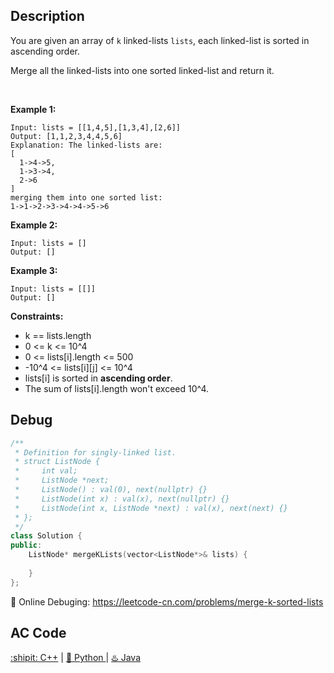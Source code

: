 ## Description

You are given an array of ``k`` linked-lists ``lists``, each linked-list is sorted in ascending order.

Merge all the linked-lists into one sorted linked-list and return it.

 

<strong>Example 1:</strong>
```
Input: lists = [[1,4,5],[1,3,4],[2,6]]
Output: [1,1,2,3,4,4,5,6]
Explanation: The linked-lists are:
[
  1->4->5,
  1->3->4,
  2->6
]
merging them into one sorted list:
1->1->2->3->4->4->5->6
```
<strong>Example 2:</strong>
```
Input: lists = []
Output: []
```
<strong>Example 3:</strong>
```
Input: lists = [[]]
Output: []
```

<strong>Constraints:</strong>

- k == lists.length
- 0 <= k <= 10^4
- 0 <= lists[i].length <= 500
- -10^4 <= lists[i][j] <= 10^4
- lists[i] is sorted in <strong>ascending order</strong>.
- The sum of lists[i].length won't exceed 10^4.


## Debug
```cpp
/**
 * Definition for singly-linked list.
 * struct ListNode {
 *     int val;
 *     ListNode *next;
 *     ListNode() : val(0), next(nullptr) {}
 *     ListNode(int x) : val(x), next(nullptr) {}
 *     ListNode(int x, ListNode *next) : val(x), next(next) {}
 * };
 */
class Solution {
public:
    ListNode* mergeKLists(vector<ListNode*>& lists) {
        
    }
};
```

🐛 Online Debuging: https://leetcode-cn.com/problems/merge-k-sorted-lists

## AC Code
<div>
  <a href="https://github.com/Charmve/LeetCode4FLAG/tree/main/023.%20Merge%20k%20Sorted%20Lists/23_merge-k-sorted-lists.cpp">:shipit: C++</a> | 
  <a href="https://github.com/Charmve/LeetCode4FLAG/tree/main/023.%20Merge%20k%20Sorted%20Lists/23_merge-k-sorted-lists.py">🐍 Python </a> | 
  <a href="https://github.com/Charmve/LeetCode4FLAG/tree/main/023.%20Merge%20k%20Sorted%20Lists/23_merge-k-sorted-lists.java">♨️ Java </a>
</div>
